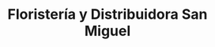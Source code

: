 ---
title: "Floristería y Distribuidora San Miguel"
url: /chia/floristeria-y-distribuidora-san-miguel/
shop: floristería
---